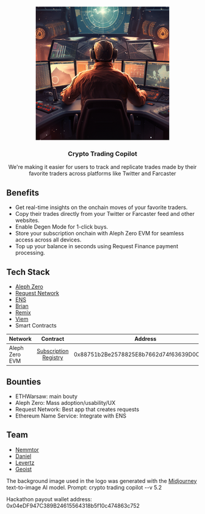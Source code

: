 <br/>
<div align="center">
  <a>
    <img src="src/common/img/logo.png" width="350">
  </a>
  <h3 align="center">Crypto Trading Copilot</h3>
  <p align="center">
We're making it easier for users to track and replicate trades made by their favorite traders across platforms like Twitter and Farcaster
  </p>
</div>

## Benefits
- Get real-time insights on the onchain moves of your favorite traders.
- Copy their trades directly from your Twitter or Farcaster feed and other websites.
- Enable Degen Mode for 1-click buys.
- Store your subscription onchain with Aleph Zero EVM for seamless access across all devices.
- Top up your balance in seconds using Request Finance payment processing.

## Tech Stack

- [Aleph Zero](https://alephzero.org/)
- [Request Network](https://request.network/)
- [ENS](https://ens.domains/)
- [Brian](https://www.brianknows.org/)
- [Remix](https://remix.ethereum.org/)
- [Viem](https://viem.sh/)
- Smart Contracts

| Network   |      Contract      |       Address |
|----------|:-------------:|:------:|
| Aleph Zero EVM | [Subscription Registry](https://evm-explorer.alephzero.org/address/0x88751b2Be2578825E8b7662d74f63639D0C10222) | 0x88751b2Be2578825E8b7662d74f63639D0C10222 |

## Bounties
- ETHWarsaw: main bouty
- Aleph Zero: Mass adoption/usability/UX
- Request Network: Best app that creates requests
- Ethereum Name Service: Integrate with ENS

## Team
- [Nemmtor](https://github.com/nemmtor)
- [Daniel](https://github.com/SolutionsEngineer)
- [Levertz](https://github.com/lennardevertz)
- [Geoist](https://github.com/geoist1)

The background image used in the logo was generated with the [Midjourney](https://www.midjourney.com/) text-to-image AI model. Prompt: crypto trading copilot --v 5.2</p>



Hackathon payout wallet address: 0x04eDF947C389B24615564318b5f10c474863c752

